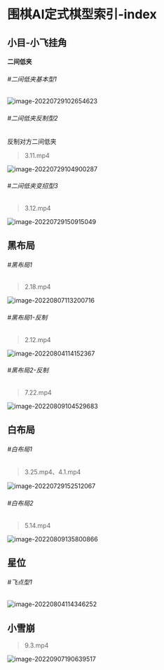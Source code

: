 # 围棋AI定式棋型索引-index

## 小目-小飞挂角

#### 二间低夹

###### #二间低夹基本型1

> 

![image-20220729102654623](README.assets/image-20220729102654623.png)



###### #二间低夹反制型2

反制对方二间低夹

> 3.11.mp4

![image-20220729104900287](README.assets/image-20220729104900287.png)



###### #二间低夹变招型3

> 3.12.mp4

![image-20220729150915049](README.assets/image-20220729150915049.png)



## 黑布局

###### #黑布局1

> 2.18.mp4

![image-20220807113200716](README.assets/image-20220807113200716.png)



###### #黑布局1-反制

> 2.12.mp4

![image-20220804114152367](README.assets/image-20220804114152367.png)



###### #黑布局2-反制

> 7.22.mp4

![image-20220809104529683](README.assets/image-20220809104529683.png)



## 白布局

###### #白布局1

> 3.25.mp4、4.1.mp4

![image-20220729152512067](README.assets/image-20220729152512067.png)

###### #白布局2

> 5.14.mp4

![image-20220809135800866](README.assets/image-20220809135800866.png)

## 星位

###### #飞点型1

![image-20220804114346252](README.assets/image-20220804114346252.png)

## 小雪崩

> 9.3.mp4

![image-20220907190639517](README.assets/image-20220907190639517.png)